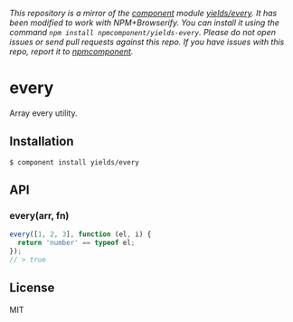 *This repository is a mirror of the [component](http://component.io) module [yields/every](http://github.com/yields/every). It has been modified to work with NPM+Browserify. You can install it using the command `npm install npmcomponent/yields-every`. Please do not open issues or send pull requests against this repo. If you have issues with this repo, report it to [npmcomponent](https://github.com/airportyh/npmcomponent).*

# every

  Array every utility.

## Installation

    $ component install yields/every

## API

### every(arr, fn)

```javascript
every([1, 2, 3], function (el, i) {
  return 'number' == typeof el;
});
// > true
```

## License

  MIT
